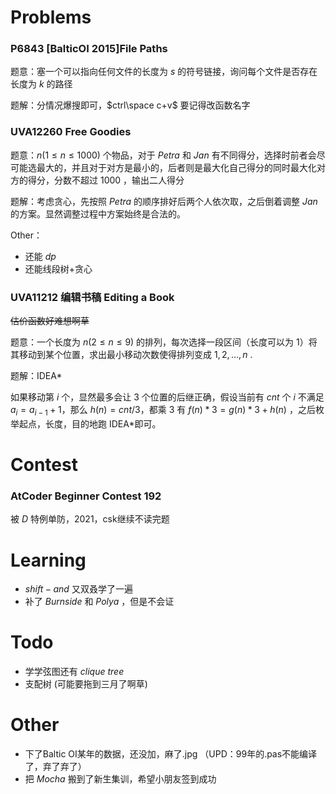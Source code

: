 # Problems

### P6843 [BalticOI 2015\]File Paths

题意：塞一个可以指向任何文件的长度为 $s$ 的符号链接，询问每个文件是否存在长度为 $k$ 的路径

题解：分情况爆搜即可，$ctrl\space c+v$ 要记得改函数名字

### UVA12260 Free Goodies

题意：$n(1\leq n\leq 1000)$ 个物品，对于 $Petra$ 和 $Jan$ 有不同得分，选择时前者会尽可能选最大的，并且对于对方是最小的，后者则是最大化自己得分的同时最大化对方的得分，分数不超过 $1000$ ，输出二人得分

题解：考虑贪心，先按照 $Petra$ 的顺序排好后两个人依次取，之后倒着调整 $Jan$ 的方案。显然调整过程中方案始终是合法的。

Other：

- 还能 $dp$
- 还能线段树+贪心 

### UVA11212 编辑书稿 Editing a Book

~~估价函数好难想啊草~~

题意：一个长度为 $n(2\leq n\leq 9)$ 的排列，每次选择一段区间（长度可以为 $1$）将其移动到某个位置，求出最小移动次数使得排列变成 $1,2,…,n$ .

题解：IDEA*

如果移动第 $i$ 个，显然最多会让 $3$ 个位置的后继正确，假设当前有 $cnt$ 个 $i$ 不满足 $a_i=a_{i-1}+1$，那么 $h(n)=cnt/3$，都乘 $3$ 有 $f(n)*3=g(n)*3+h(n)$ ，之后枚举起点，长度，目的地跑 IDEA*即可。

# Contest

### AtCoder Beginner Contest 192

被 $D$ 特例单防，2021，csk继续不读完题

# Learning

- $shift-and$ 又双叒学了一遍
- 补了 $Burnside$ 和 $Polya$ ，但是不会证

# Todo

- 学学弦图还有 $clique$ $tree$
- 支配树 (可能要拖到三月了啊草)

# Other

- 下了Baltic OI某年的数据，还没加，麻了.jpg （UPD：99年的.pas不能编译了，弃了弃了）
- 把 $Mocha$ 搬到了新生集训，希望小朋友签到成功